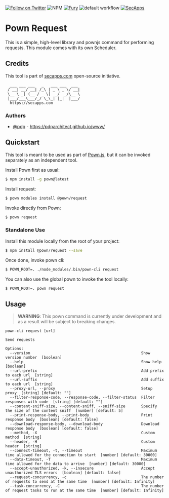 [![Follow on Twitter](https://img.shields.io/twitter/follow/pownjs.svg?logo=twitter)](https://twitter.com/pownjs)
![NPM](https://img.shields.io/npm/v/@pown/request.svg)
[![Fury](https://img.shields.io/badge/version-2x%20Fury-red.svg)](https://github.com/pownjs/lobby)
![default workflow](https://github.com/pownjs/request/actions/workflows/default.yaml/badge.svg)
[![SecApps](https://img.shields.io/badge/credits-SecApps-black.svg)](https://secapps.com)

# Pown Request

This is a simple, high-level library and pownjs command for performing requests. This module comes with its own Scheduler.

## Credits

This tool is part of [secapps.com](https://secapps.com) open-source initiative.

```
  ___ ___ ___   _   ___ ___  ___
 / __| __/ __| /_\ | _ \ _ \/ __|
 \__ \ _| (__ / _ \|  _/  _/\__ \
 |___/___\___/_/ \_\_| |_|  |___/
  https://secapps.com
```

### Authors

* [@pdp](https://twitter.com/pdp) - https://pdparchitect.github.io/www/

## Quickstart

This tool is meant to be used as part of [Pown.js](https://github.com/pownjs/pown), but it can be invoked separately as an independent tool.

Install Pown first as usual:

```sh
$ npm install -g pown@latest
```

Install request:

```sh
$ pown modules install @pown/request
```

Invoke directly from Pown:

```sh
$ pown request
```

### Standalone Use

Install this module locally from the root of your project:

```sh
$ npm install @pown/request --save
```

Once done, invoke pown cli:

```sh
$ POWN_ROOT=. ./node_modules/.bin/pown-cli request
```

You can also use the global pown to invoke the tool locally:

```sh
$ POWN_ROOT=. pown request
```

## Usage

> **WARNING**: This pown command is currently under development and as a result will be subject to breaking changes.

```
pown-cli request [url]

Send requests

Options:
  --version                                                 Show version number  [boolean]
  --help                                                    Show help  [boolean]
  --url-prefix                                              Add prefix to each url  [string]
  --url-suffix                                              Add suffix to each url  [string]
  --proxy-url, --proxy                                      Setup proxy  [string] [default: ""]
  --filter-response-code, --response-code, --filter-status  Filter responses with code  [string] [default: ""]
  --content-sniff-size, --content-sniff, --sniff-size       Specify the size of the content sniff  [number] [default: 5]
  --print-response-body, --print-body                       Print response body  [boolean] [default: false]
  --download-response-body, --download-body                 Download response body  [boolean] [default: false]
  --method, -X                                              Custom method  [string]
  --header, -H                                              Custom header  [string]
  --connect-timeout, -t, --timeout                          Maximum time allowed for the connection to start  [number] [default: 30000]
  --data-timeout, -T                                        Maximum time allowed for the data to arrive  [number] [default: 30000]
  --accept-unauthorized, -k, --insecure                     Accept unauthorized TLS errors  [boolean] [default: false]
  --request-concurrency, -c                                 The number of requests to send at the same time  [number] [default: Infinity]
  --task-concurrency, -C                                    The number of request tasks to run at the same time  [number] [default: Infinity]
```
